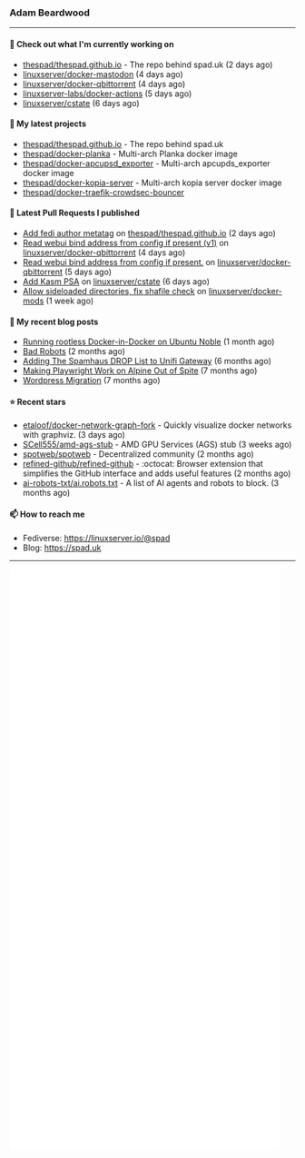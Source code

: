 ### Adam Beardwood
---
#### 👷 Check out what I'm currently working on

- [thespad/thespad.github.io](https://github.com/thespad/thespad.github.io) - The repo behind spad.uk (2 days ago)
- [linuxserver/docker-mastodon](https://github.com/linuxserver/docker-mastodon) (4 days ago)
- [linuxserver/docker-qbittorrent](https://github.com/linuxserver/docker-qbittorrent) (4 days ago)
- [linuxserver-labs/docker-actions](https://github.com/linuxserver-labs/docker-actions) (5 days ago)
- [linuxserver/cstate](https://github.com/linuxserver/cstate) (6 days ago)

#### 🌱 My latest projects

- [thespad/thespad.github.io](https://github.com/thespad/thespad.github.io) - The repo behind spad.uk
- [thespad/docker-planka](https://github.com/thespad/docker-planka) - Multi-arch Planka docker image
- [thespad/docker-apcupsd_exporter](https://github.com/thespad/docker-apcupsd_exporter) - Multi-arch apcupds_exporter docker image
- [thespad/docker-kopia-server](https://github.com/thespad/docker-kopia-server) - Multi-arch kopia server docker image 
- [thespad/docker-traefik-crowdsec-bouncer](https://github.com/thespad/docker-traefik-crowdsec-bouncer)

#### 🔨 Latest Pull Requests I published

- [Add fedi author metatag](https://github.com/thespad/thespad.github.io/pull/28) on [thespad/thespad.github.io](https://github.com/thespad/thespad.github.io) (2 days ago)
- [Read webui bind address from config if present (v1)](https://github.com/linuxserver/docker-qbittorrent/pull/334) on [linuxserver/docker-qbittorrent](https://github.com/linuxserver/docker-qbittorrent) (4 days ago)
- [Read webui bind address from config if present.](https://github.com/linuxserver/docker-qbittorrent/pull/333) on [linuxserver/docker-qbittorrent](https://github.com/linuxserver/docker-qbittorrent) (5 days ago)
- [Add Kasm PSA](https://github.com/linuxserver/cstate/pull/239) on [linuxserver/cstate](https://github.com/linuxserver/cstate) (6 days ago)
- [Allow sideloaded directories, fix shafile check](https://github.com/linuxserver/docker-mods/pull/961) on [linuxserver/docker-mods](https://github.com/linuxserver/docker-mods) (1 week ago)

#### 📜 My recent blog posts

- [Running rootless Docker-in-Docker on Ubuntu Noble](https://www.spad.uk/posts/rootless-dind-noble/) (1 month ago)
- [Bad Robots](https://www.spad.uk/posts/bad-robots/) (2 months ago)
- [Adding The Spamhaus DROP List to Unifi Gateway](https://www.spad.uk/posts/adding-spamhaus-drop-list-to-unifi-gateway/) (6 months ago)
- [Making Playwright Work on Alpine Out of Spite](https://www.spad.uk/posts/making-playwright-work-on-alpine-out-of-spite/) (7 months ago)
- [Wordpress Migration](https://www.spad.uk/posts/wordpress-migration/) (7 months ago)

#### ⭐ Recent stars

- [etaloof/docker-network-graph-fork](https://github.com/etaloof/docker-network-graph-fork) - Quickly visualize docker networks with graphviz. (3 days ago)
- [SCell555/amd-ags-stub](https://github.com/SCell555/amd-ags-stub) - AMD GPU Services (AGS) stub (3 weeks ago)
- [spotweb/spotweb](https://github.com/spotweb/spotweb) - Decentralized community (2 months ago)
- [refined-github/refined-github](https://github.com/refined-github/refined-github) - :octocat: Browser extension that simplifies the GitHub interface and adds useful features (2 months ago)
- [ai-robots-txt/ai.robots.txt](https://github.com/ai-robots-txt/ai.robots.txt) - A list of AI agents and robots to block. (3 months ago)

#### 📫 How to reach me
- Fediverse: https://linuxserver.io/@spad
- Blog: https://spad.uk
---
<img src="https://raw.githubusercontent.com/thespad/thespad/main/github-metrics.svg">

